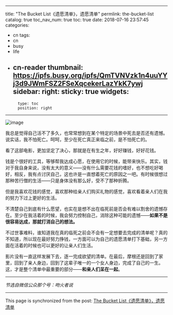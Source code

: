 
---
title: "The Bucket List《遗愿清单》，遗愿清单"
permlink: the-bucket-list
catalog: true
toc_nav_num: true
toc: true
date: 2018-07-16 23:57:45
categories:
- cn
tags:
- cn
- busy
- life
- cn-reader
thumbnail: https://ipfs.busy.org/ipfs/QmTVNVzk1n4uuYYj3d9JWmFSZ2FSeXqcekerLazYkK7ywj
sidebar:
    right:
        sticky: true
widgets:
    -
        type: toc
        position: right
---


![image](https://ipfs.busy.org/ipfs/QmTVNVzk1n4uuYYj3d9JWmFSZ2FSeXqcekerLazYkK7ywj)

我总是觉得自己活不了多久，也常常想到在某个特定的场景中死去是否还有遗憾。说实话，我不怕死亡。呵呵，至少在死亡真正来临之前，是不怕死亡的。

看了这部电影，更加坚定了决心，那就是在有生之年，好好赚钱，好好花钱。

钱是个很好的工具，等够帮我达成心愿，在使用它的时候，能带来快乐。其实，钱对于我自身来说，没有太大的意义——没有什么需要花钱的嗜好，也不想吃好喝好，相反，我有点讨厌自己，这也许是一直想着死亡的原因之一吧。有时候很想过那种苦行僧的生活——只是身体没有那么好，受不了那种折腾。

但是我喜欢花钱的感觉，喜欢那种给亲人们购买礼物的感觉，喜欢看着亲人们在我的努力下过上更好的生活。

不清楚自己到底有什么愿望，也实在是想不出在临死前是否会有难以割舍的遗憾存在。至少在我活着的时候，我会努力控制自己，消除这种可能的遗憾——**如果不是很容易达成，那就打消自己的想法。**

不过世事难料，谁知道我在真的临死之前会不会有一定想要去完成的清单呢？真的不知道，所以现在最好努力挣钱，一方面可以为自己的遗愿清单打下基础，另一方面在活着的时候也可以更好的让亲人们生活。

影片没有一直这样发展下去，逐一完成欲望的清单。在最后，摩根还是回到了家里，回到了亲人身边，回到了这辈子唯一的一个女人身边，完成了自己的一生。这，才是整个清单中最重要的部分——**和亲人们呆在一起**。

***
*节选自微信公众那个号：吻火者说*

- - -

This page is synchronized from the post: [The Bucket List《遗愿清单》，遗愿清单](https://steemit.com/@julian2013/the-bucket-list)

